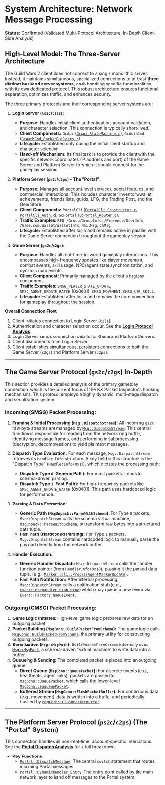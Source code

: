 # System Architecture: Network Message Processing

**Status:** Confirmed (Validated Multi-Protocol Architecture, In-Depth Client-Side Analysis)

## High-Level Model: The Three-Server Architecture

The Guild Wars 2 client does not connect to a single monolithic server. Instead, it maintains simultaneous, specialized connections to at least **three distinct backend server systems**, each handling specific functionalities with its own dedicated protocol. This robust architecture ensures functional separation, optimizes traffic, and enhances security.

The three primary protocols and their corresponding server systems are:

1.  **Login Server (`ls2c`/`c2ls`):**
    *   **Purpose:** Handles initial client authentication, account validation, and character selection. This connection is typically short-lived.
    *   **Client Components:** `GcApi` ([`GcApi_StateMachine.c`](../raw_decompilations/cmsg/login/GcApi_StateMachine.c)), `GcAuthCmd` ([`GcAuthCmd_PacketBuilders.c`](../raw_decompilations/cmsg/login/GcAuthCmd_PacketBuilders.c)).
    *   **Lifecycle:** Established only during the initial client startup and character selection.
    *   **Hand-off Mechanism:** Its final task is to provide the client with the specific network coordinates (IP address and port) of the Game Server and Platform Server to which it should connect for the gameplay session.

2.  **Platform Server (`ps2c`/`c2ps`) - The "Portal":**
    *   **Purpose:** Manages all account-level services, social features, and commercial interactions. This includes character inventory/wallet, achievements, friends lists, guilds, LFG, the Trading Post, and the Gem Store.
    *   **Client Components:** `PortalCli` ([`PortalCli_Constructor.c`](../raw_decompilations/cmsg/portal/PortalCli_Constructor.c), [`PortalCli_Auth.c`](../raw_decompilations/cmsg/portal/PortalCli_Auth.c)), `GcPortal` ([`GcPortal_Router.c`](../raw_decompilations/cmsg/portal/GcPortal_Router.c)).
    *   **Traffic Examples:** `REQ /Group/GroupInfo`, `/Presence/UserInfo`, `/Game.com.Wallet/WalletInfo`, `MailMsg`, `ChMsg`.
    *   **Lifecycle:** Established after login and remains active in parallel with the Game Server connection throughout the gameplay session.

3.  **Game Server (`gs2c`/`c2gs`):**
    *   **Purpose:** Handles all real-time, in-world gameplay interactions. This encompasses high-frequency updates like player movement, combat events, skill usage, NPC/agent state synchronization, and dynamic map events.
    *   **Client Component:** Primarily managed by the client's `MsgConn` component.
    *   **Traffic Examples:** `SMSG_PLAYER_STATE_UPDATE`, `SMSG_AGENT_UPDATE_BATCH` (0x0001), `CMSG_MOVEMENT`, `CMSG_USE_SKILL`.
    *   **Lifecycle:** Established after login and remains the core connection for gameplay throughout the session.

**Overall Connection Flow:**
1.  Client initiates connection to Login Server (`c2ls`).
2.  Authentication and character selection occur. See the **[Login Protocol Analysis](./methodologies/discovery_playbooks/login-protocol-analysis.md)**.
3.  Login Server sends connection details for Game and Platform Servers.
4.  Client disconnects from Login Server.
5.  Client establishes simultaneous, persistent connections to both the Game Server (`c2gs`) and Platform Server (`c2ps`).

---

## The Game Server Protocol (`gs2c`/`c2gs`) In-Depth

This section provides a detailed analysis of the primary gameplay connection, which is the current focus of the KX Packet Inspector's hooking mechanisms. This protocol employs a highly dynamic, multi-stage dispatch and serialization system.

### Incoming (SMSG) Packet Processing:

1.  **Framing & Initial Processing (`Msg::DispatchStream`):** All incoming `gs2c` raw byte streams are managed by [`Msg::DispatchStream`](../raw_decompilations/smsg/Msg_DispatchStream.c). This central function is responsible for reading from the network ring buffer, identifying message frames, and performing initial processing (decryption, decompression) to yield plaintext messages.

2.  **Dispatch Type Evaluation:** For each message, `Msg::DispatchStream` retrieves its `Handler Info` structure. A key field in this structure is the "Dispatch Type" (`HandlerInfo+0x10`), which dictates the processing path:
    *   **Dispatch Type `0` (Generic Path):** For most packets. Leads to schema-driven parsing.
    *   **Dispatch Type `1` (Fast Path):** For high-frequency packets like `SMSG_AGENT_UPDATE_BATCH` (0x0001). This path uses hardcoded logic for performance.

3.  **Parsing & Data Extraction:**
    *   **Generic Path (`MsgUnpack::ParseWithSchema`):** For Type `0` packets, `Msg::DispatchStream` calls the schema virtual machine, [`MsgUnpack::ParseWithSchema`](../raw_decompilations/common/MsgUnpack_ParseWithSchema.c), to transform raw bytes into a structured data tuple.
    *   **Fast Path (Hardcoded Parsing):** For Type `1` packets, `Msg::DispatchStream` contains hardcoded logic to manually parse the payload directly from the network buffer.

4.  **Handler Execution:**
    *   **Generic Handler Dispatch:** `Msg::DispatchStream` calls the handler function pointer (from `HandlerInfo+0x18`), passing it the parsed data tuple. (e.g., [`Marker::Cli::ProcessAgentMarkerUpdate`](../raw_decompilations/smsg/Marker_Cli_ProcessAgentMarkerUpdate.c)).
    *   **Fast Path Notification:** After internal processing, `Msg::DispatchStream` calls a notification stub (e.g., [`Event::PreHandler_Stub_0x88`](../raw_decompilations/common/event_system/Event_PreHandler_Stub_0x88.c)) which may queue a new event via [`Event::Factory_QueueEvent`](../raw_decompilations/common/event_system/Event_Factory_QueueEvent.c).

### Outgoing (CMSG) Packet Processing:

1.  **Game Logic Initiates:** High-level game logic prepares raw data for an outgoing packet.
2.  **Packet Building (`MsgConn::BuildPacketFromSchema`):** The game logic calls [`MsgConn::BuildPacketFromSchema`](../raw_decompilations/cmsg/MsgConn_BuildPacketFromSchema.c), the primary utility for constructing outgoing packets.
3.  **Serialization (`Msg::MsgPack`):** `BuildPacketFromSchema` internally uses [`Msg::MsgPack`](../raw_decompilations/cmsg/Msg_MsgPack.c), a schema-driven "virtual machine" to write data into a buffer.
4.  **Queueing & Sending:** The completed packet is placed into an outgoing queue:
    *   **Direct Queue (`MsgConn::QueuePacket`):** For discrete events (e.g., heartbeats, agent links), packets are passed to [`MsgConn::QueuePacket`](../raw_decompilations/cmsg/MsgConn_QueuePacket.c), which calls the lower-level [`MsgConn::EnqueuePacket`](../raw_decompilations/cmsg/MsgConn_EnqueuePacket.c).
    *   **Buffered Stream (`MsgConn::FlushPacketBuffer`):** For continuous data (e.g., movement), data is written into a buffer and periodically flushed by [`MsgConn::FlushPacketBuffer`](../raw_decompilations/cmsg/MsgConn_FlushPacketBuffer.c).

---

## The Platform Server Protocol (`ps2c`/`c2ps`) (The "Portal" System)

This connection handles all non-real-time, account-specific interactions. See the **[Portal Dispatch Analysis](./methodologies/discovery_playbooks/portal-dispatch-analysis.md)** for a full breakdown.

*   **Key Functions:**
    *   [`Portal::DispatchMessage`](../raw_decompilations/smsg/Portal_DispatchMessage.c): The central `switch` statement that routes incoming Portal messages.
    *   [`Portal::DynamicHandler_Entry`](../raw_decompilations/smsg/Portal_DynamicHandler_Entry.c): The entry point called by the main network layer to hand off messages to the Portal system.

